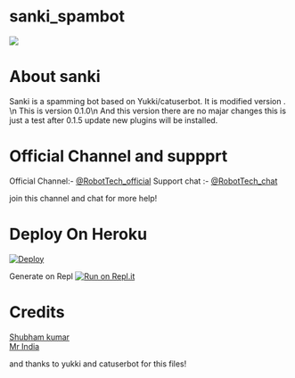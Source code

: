 # sanki_spambot

<img src="https://telegra.ph/file/76ff0910de5a0e0dfcd56.jpg">

# About sanki 
Sanki is a spamming bot based on Yukki/catuserbot. It is modified version . \n
This is version 0.1.0\n
And this version there are no majar changes this is just a test after 0.1.5 update new plugins will be installed.


# Official Channel and suppprt 
Official Channel:- [@RobotTech_official](https://t.me/RobotTech_official)
Support chat :- [@RobotTech_chat](https://t.me/robottech_chat)

join this channel and chat for more help!

# Deploy On Heroku 
[![Deploy](https://www.herokucdn.com/deploy/button.svg)](https://heroku.com/deploy?template=https://github.com/TeamDaisyX/DaisyX.git)

Generate on Repl [![Run on Repl.it](https://repl.it/badge/github/YukkiBot/YukkiSpamBot)](https://replit.com/@shubham-king/Sanki-Robot?v=1)


# Credits 
[Shubham kumar](https://t.me/RobotTech_memeber) <br>
[Mr India](https://t.me/Mr_Indias)

and thanks to yukki and catuserbot for this files!
